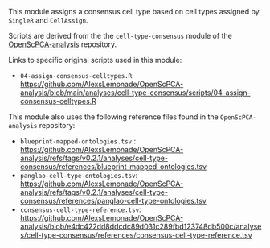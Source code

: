 This module assigns a consensus cell type based on cell types assigned by `SingleR` and `CellAssign`.

Scripts are derived from the the `cell-type-consensus` module of the [OpenScPCA-analysis](https://github.com/AlexsLemonade/OpenScPCA-analysis) repository.

Links to specific original scripts used in this module:

- `04-assign-consensus-celltypes.R`: <https://github.com/AlexsLemonade/OpenScPCA-analysis/blob/main/analyses/cell-type-consensus/scripts/04-assign-consensus-celltypes.R>

This module also uses the following reference files found in the `OpenScPCA-analysis` repository:

- `blueprint-mapped-ontologies.tsv` : <https://github.com/AlexsLemonade/OpenScPCA-analysis/refs/tags/v0.2.1/analyses/cell-type-consensus/references/blueprint-mapped-ontologies.tsv>
- `panglao-cell-type-ontologies.tsv`: <https://github.com/AlexsLemonade/OpenScPCA-analysis/refs/tags/v0.2.1/analyses/cell-type-consensus/references/panglao-cell-type-ontologies.tsv>
- `consensus-cell-type-reference.tsv`: <https://github.com/AlexsLemonade/OpenScPCA-analysis/blob/e4dc422dd8ddcdc89d031c289fbd123748db500c/analyses/cell-type-consensus/references/consensus-cell-type-reference.tsv>
